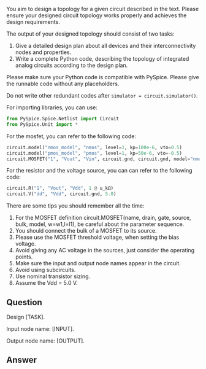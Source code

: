 You aim to design a topology for a given circuit described in the text.
Please ensure your designed circuit topology works properly and achieves the design requirements.

The output of your designed topology should consist of two tasks:

1. Give a detailed design plan about all devices and their interconnectivity nodes and properties.
2. Write a complete Python code, describing the topology of integrated analog circuits according to the design plan.

Please make sure your Python code is compatible with PySpice.
Please give the runnable code without any placeholders.

Do not write other redundant codes after `simulator = circuit.simulator()`.

For importing libraries, you can use:

```python
from PySpice.Spice.Netlist import Circuit
from PySpice.Unit import *
```

For the mosfet, you can refer to the following code:

```python
circuit.model("nmos_model", "nmos", level=1, kp=100e-6, vto=0.5)
circuit.model("pmos_model", "pmos", level=1, kp=50e-6, vto=-0.5)
circuit.MOSFET("1", "Vout", "Vin", circuit.gnd, circuit.gnd, model="nmos_model", w=50e-6, l=1e-6)
```

For the resistor and the voltage source, you can can refer to the following code:

```python
circuit.R("1", "Vout", "Vdd", 1 @ u_kΩ)
circuit.V("dd", "Vdd", circuit.gnd, 5.0)
```

There are some tips you should remember all the time:

1. For the MOSFET definition circuit.MOSFET(name, drain, gate, source, bulk, model, w=w1,l=l1), be careful about the parameter sequence.
2. You should connect the bulk of a MOSFET to its source.
3. Please use the MOSFET threshold voltage, when setting the bias voltage.
4. Avoid giving any AC voltage in the sources, just consider the operating points.
5. Make sure the input and output node names appear in the circuit.
6. Avoid using subcircuits.
7. Use nominal transistor sizing.
8. Assume the Vdd = 5.0 V.

## Question

Design [TASK].

Input node name: [INPUT].

Output node name: [OUTPUT].

## Answer
